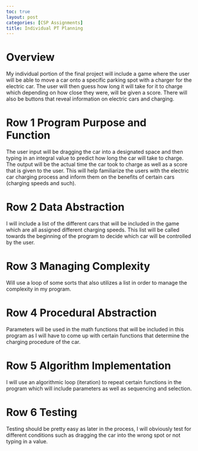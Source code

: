 ```yaml
---
toc: true
layout: post
categories: [CSP Assignments]
title: Individual PT Planning
---
```

# Overview
My individual portion of the final project will include a game where the user will be able to move a car onto a specific parking spot with a charger for the electric car. The user will then guess how long it will take for it to charge which depending on how close they were, will be given a score. There will also be buttons that reveal information on electric cars and charging.

# Row 1 Program Purpose and Function
The user input will be dragging the car into a designated space and then typing in an integral value to predict how long the car will take to charge. The output will be the actual time the car took to charge as well as a score that is given to the user. This will help familiarize the users with the electric car charging process and inform them on the benefits of certain cars (charging speeds and such).

# Row 2 Data Abstraction
I will include a list of the different cars that will be included in the game which are all assigned different charging speeds. This list will be called towards the beginning of the program to decide which car will be controlled by the user.

# Row 3 Managing Complexity
Will use a loop of some sorts that also utilizes a list in order to manage the complexity in my program.

# Row 4 Procedural Abstraction
Parameters will be used in the math functions that will be included in this program as I will have to come up with certain functions that determine the charging procedure of the car.

# Row 5 Algorithm Implementation
I will use an algorithmic loop (iteration) to repeat certain functions in the program which will include parameters as well as sequencing and selection.

# Row 6 Testing
Testing should be pretty easy as later in the process, I will obviously test for different conditions such as dragging the car into the wrong spot or not typing in a value.
